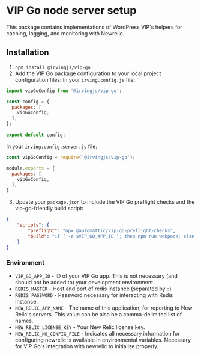 # VIP Go node server setup
This package contains implementations of WordPress VIP's helpers for caching, logging, and monitoring with Newrelic.

## Installation
1. `npm install @irvingjs/vip-go`
2. Add the VIP Go package configuration to your local project configuration files:
In your `irving.config.js` file:
```javascript
import vipGoConfig from '@irvingjs/vip-go';

const config = {
  packages: [
    vipGoConfig,
  ],
};

export default config;
```

In your `irving.config.server.js` file:
```javascript
const vipGoConfig = require('@irvingjs/vip-go');

module.exports = {
  packages: [
    vipGoConfig,
  ],
}
```
3. Update your `package.json` to include the VIP Go preflight checks and the vip-go-friendly build script:
```json
{
    "scripts": {
        "preflight": "npx @automattic/vip-go-preflight-checks",
        "build": "if [ -z $VIP_GO_APP_ID ]; then npm run webpack; else exit 0; fi",
    }
}
```

### Environment
* `VIP_GO_APP_ID` - ID of your VIP Go app. This is not necessary (and should not be added to) your development environment.
* `REDIS_MASTER` - Host and port of redis instance (separated by `:`)
* `REDIS_PASSWORD` - Password necessary for interacting with Redis instance.
* `NEW_RELIC_APP_NAME` - The name of this application, for reporting to New Relic's servers. This value can be also be a comma-delimited list of names.
* `NEW_RELIC_LICENSE_KEY` - Your New Relic license key.
* `NEW_RELIC_NO_CONFIG_FILE` - Indicates all necessary information for configuring newrelic is available in environmental variables. Necessary for VIP Go's integration with newrelic to initialize properly.
